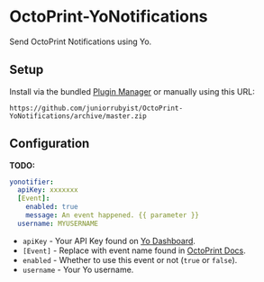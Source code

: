 # OctoPrint-YoNotifications

Send OctoPrint Notifications using Yo.

## Setup

Install via the bundled [Plugin Manager](https://github.com/foosel/OctoPrint/wiki/Plugin:-Plugin-Manager)
or manually using this URL:

    https://github.com/juniorrubyist/OctoPrint-YoNotifications/archive/master.zip

## Configuration

**TODO:**

```yaml
yonotifier:
  apiKey: xxxxxxx
  [Event]:
    enabled: true
    message: An event happened. {{ parameter }}
  username: MYUSERNAME
```

- `apiKey` - Your API Key found on [Yo Dashboard](https://dashboard.justyo.co/).
- `[Event]` - Replace with event name found in [OctoPrint Docs](http://docs.octoprint.org/en/master/events/index.html#available-events).
- `enabled` - Whether to use this event or not (`true` or `false`).
- `username` - Your Yo username.
